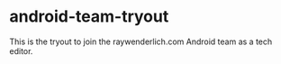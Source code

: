 # android-team-tryout
This is the tryout to join the raywenderlich.com Android team as a tech editor.
